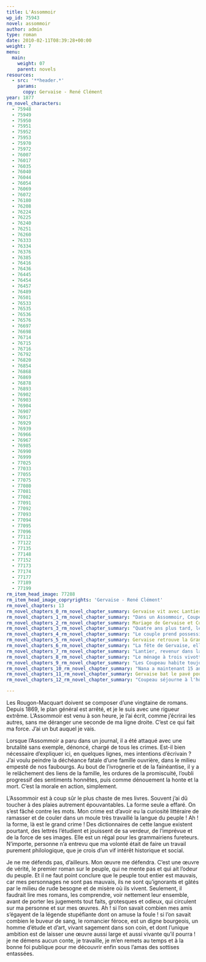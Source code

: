 ```yaml
---
title: L'Assommoir
wp_id: 75943
novel: assommoir
author: admin
type: roman
date: 2010-02-11T08:39:28+00:00
weight: 7
menu:
  main:
    weight: 07
    parent: novels
resources:
  - src: '**header.*'
    params:
      copy: Gervaise - René Clément
year: 1877
rm_novel_characters:
  - 75948
  - 75949
  - 75950
  - 75951
  - 75952
  - 75953
  - 75970
  - 75972
  - 76007
  - 76017
  - 76035
  - 76040
  - 76044
  - 76054
  - 76069
  - 76072
  - 76180
  - 76208
  - 76224
  - 76225
  - 76240
  - 76251
  - 76260
  - 76333
  - 76334
  - 76376
  - 76385
  - 76416
  - 76436
  - 76445
  - 76454
  - 76457
  - 76489
  - 76501
  - 76533
  - 76535
  - 76536
  - 76576
  - 76697
  - 76698
  - 76714
  - 76715
  - 76716
  - 76792
  - 76820
  - 76854
  - 76868
  - 76869
  - 76878
  - 76893
  - 76902
  - 76903
  - 76904
  - 76907
  - 76917
  - 76929
  - 76939
  - 76966
  - 76967
  - 76985
  - 76990
  - 76999
  - 77025
  - 77033
  - 77055
  - 77075
  - 77080
  - 77081
  - 77082
  - 77091
  - 77092
  - 77093
  - 77094
  - 77095
  - 77096
  - 77112
  - 77122
  - 77135
  - 77148
  - 77152
  - 77173
  - 77174
  - 77177
  - 77189
  - 77199
rm_item_head_image: 77288
rm_item_head_image_copryrights: 'Gervaise - René Clément'
rm_novel_chapters: 13
rm_novel_chapters_0_rm_novel_chapter_summary: Gervaise vit avec Lantier, un ivrogne violent qui rentre au matin. Suit une bagarre au lavoir entre Gervaise et Virginie dont la soeur Adèle couche avec Lantier Gervaise gagne malgré son boitement. Ce dernier part justement avec elle ce matin, laissant derrière Gervaise et ses deux enfants à Paris, Claude et Etienne.
rm_novel_chapters_1_rm_novel_chapter_summary: "Dans un Assommoir, Coupeau, un ouvrier Zingueur fait sa cour à Gervaise. Après plusieurs mois elle accepte le mariage. On l'introduit alors chez les Lorillieux, le ménage de la soeur de Coupeau, leur hostilité met en garde Gervaise."
rm_novel_chapters_2_rm_novel_chapter_summary: Mariage de Gervaise et Coupeau. On nous présente les différents collègues et amis de Coupeau ainsi que sa famille proche. La noce se termine en une promenade au Louvres. par derrière les Lorilleux surnomme Gervaise la Banban. En rentrant de la noce.
rm_novel_chapters_3_rm_novel_chapter_summary: "Quatre ans plus tard, le couple emménage rue Neuve la Goutte d'Or. Gervaise se lie d'amitié avec un voisin, l'ouvrier Goujet. Elle accouche de Nana. Alors que Gervaise veut investir ses économie dans une blanchisserie, Coupeau tombe d'un toit et sa convalescence lui coutera ses économies. Goujet lui avance l'argent pour acheter la boutique."
rm_novel_chapters_4_rm_novel_chapter_summary: "Le couple prend possession de la boutique et emménage dans le grand immeuble rue de la Goutte d'Or. Plusieurs années s'écoules, Coupeau tombe dans l'alcool, ne travaille plus ou peu, Gervaise recueille sa mère délaissée par les Lorilleux."
rm_novel_chapters_5_rm_novel_chapter_summary: Gervaise retrouve la Grande Virginie, deven Madame Poisson, femme de sergeant de ville, les deux femmes de réconcilient. Goujet aime secrètement la blanchisseuse.
rm_novel_chapters_6_rm_novel_chapter_summary: "La fête de Gervaise, elle organise un grand repas et reçoit tout son monde, amis et ennemis. Lantier s'incruste à la fête. Gervaise aide le Père Bru, un clochard du quartier."
rm_novel_chapters_7_rm_novel_chapter_summary: "Lantier, revenur dans la vie de Gervaise, devient l'ami du couple et il s'installer chez eux moyennant un petit loyer. Goujet déclare sa flamme à Gervaise, mais elle lui dit non. Elle a maintenant deux hommes à la maison qui noces et lui mangent son argent. Un soir où Coupeau rentre ivre mort et souille sa chambre, Gervaise couche avec Lantier."
rm_novel_chapters_8_rm_novel_chapter_summary: "Le ménage à trois vivotte. On doit vendre pour manger et Lantier s'ennuie de cette maison maigre. Il se tourne alors vers le ménage Poisson dont il séduit la femme et le mari. La mère Coupeau meurt et son fils et Lantier force Gervaise à vendre sa boutique au Poisson. Goujet jure de ne plus revoir Gervaise."
rm_novel_chapters_9_rm_novel_chapter_summary: "Les Coupeau habite toujours dans le même immeuble mais au 6e étage, un deux pièces ayant pour voisin le croquemort Bazougue. Lantier a convaincu Virginie d'ouvrir un commerce de friandise dans lequel il s'installe, comme auparavant dans la blanchisserie. Lantier parti, c'est maintenant l'alcool qui aide les Coupeau à trouver la misère."
rm_novel_chapters_10_rm_novel_chapter_summary: "Nana a maintenant 15 ans et se fait battre régulièrement par ses parents ivres. Elle part des semaines et revient. Virginie emploie Gervaise pour nettoyer ses sols et l'humilie avec Lantier qui lui grignotte ses confiseries et sa boutique. Nana quitte définitivement le foyer, elle est aperçu dans une belle voiture."
rm_novel_chapters_11_rm_novel_chapter_summary: Gervaise bat le pavé pour mendier à manger. Elle tombe sur Goujet qui lui offre le repas.
rm_novel_chapters_12_rm_novel_chapter_summary: "Coupeau séjourne à l'hôpital Saint-Anne, il y meurt de folie. Gervaise hérite du trou du Père Bru et y meurt elle aussi."

---
```

Les Rougon-Macquart doivent se composer d&rsquo;une vingtaine de romans. Depuis 1869, le plan général est arrêté, et je le suis avec une rigueur extrême. L&rsquo;Assommoir est venu à son heure, je l&rsquo;ai écrit, comme j&rsquo;écrirai les autres, sans me déranger une seconde de ma ligne droite. C&rsquo;est ce qui fait ma force. J&rsquo;ai un but auquel je vais.

Lorsque l&rsquo;Assommoir a paru dans un journal, il a été attaqué avec une brutalité sans exemple, dénoncé, chargé de tous les crimes. Est-il bien nécessaire d&rsquo;expliquer ici, en quelques lignes, mes intentions d&rsquo;écrivain ? J&rsquo;ai voulu peindre la déchéance fatale d&rsquo;une famille ouvrière, dans le milieu empesté de nos faubourgs. Au bout de l&rsquo;ivrognerie et de la fainéantise, il y a le relâchement des liens de la famille, les ordures de la promiscuité, l&rsquo;oubli progressif des sentiments honnêtes, puis comme dénouement la honte et la mort. C&rsquo;est la morale en action, simplement.

L&rsquo;Assommoir est à coup sûr le plus chaste de mes livres. Souvent j&rsquo;ai dû toucher à des plaies autrement épouvantables. La forme seule a effaré. On s&rsquo;est fâché contre les mots. Mon crime est d&rsquo;avoir eu la curiosité littéraire de ramasser et de couler dans un moule très travaillé la langue du peuple ! Ah ! la forme, là est le grand crime ! Des dictionnaires de cette langue existent pourtant, des lettrés l&rsquo;étudient et jouissent de sa verdeur, de l&rsquo;imprévue et de la force de ses images. Elle est un régal pour les grammairiens fureteurs. N&rsquo;importe, personne n&rsquo;a entrevu que ma volonté était de faire un travail purement philologique, que je crois d&rsquo;un vif intérêt historique et social.

Je ne me défends pas, d&rsquo;ailleurs. Mon œuvre me défendra. C&rsquo;est une œuvre de vérité, le premier roman sur le peuple, qui ne mente pas et qui ait l&rsquo;odeur du peuple. Et il ne faut point conclure que le peuple tout entier est mauvais, car mes personnages ne sont pas mauvais, ils ne sont qu&rsquo;ignorants et gâtés par le milieu de rude besogne et de misère où ils vivent. Seulement, il faudrait lire mes romans, les comprendre, voir nettement leur ensemble, avant de porter les jugements tout faits, grotesques et odieux, qui circulent sur ma personne et sur mes œuvres. Ah ! si l&rsquo;on savait combien mes amis s&rsquo;égayent de la légende stupéfiante dont on amuse la foule ! si l&rsquo;on savait combien le buveur de sang, le romancier féroce, est un digne bourgeois, un homme d&rsquo;étude et d&rsquo;art, vivant sagement dans son coin, et dont l&rsquo;unique ambition est de laisser une œuvre aussi large et aussi vivante qu&rsquo;il pourra ! je ne démens aucun conte, je travaille, je m&rsquo;en remets au temps et à la bonne foi publique pour me découvrir enfin sous l&rsquo;amas des sottises entassées.